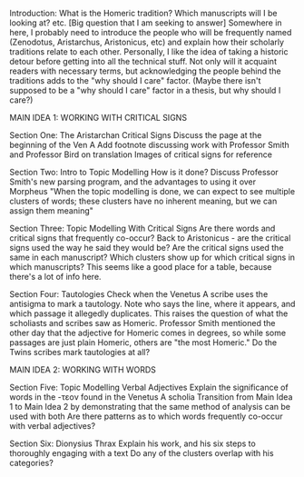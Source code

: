 Introduction:
What is the Homeric tradition? Which manuscripts will I be looking at? etc.
[Big question that I am seeking to answer]
Somewhere in here, I probably need to introduce the people who will be frequently named (Zenodotus, Aristarchus, Aristonicus, etc) and explain how their scholarly traditions relate to each other. Personally, I like the idea of taking a historic detour before getting into all the technical stuff. Not only will it acquaint readers with necessary terms, but acknowledging the people behind the traditions adds to the "why should I care" factor. (Maybe there isn't supposed to be a "why should I care" factor in a thesis, but why should I care?)

MAIN IDEA 1: WORKING WITH CRITICAL SIGNS

Section One: The Aristarchan Critical Signs
Discuss the page at the beginning of the Ven A
Add footnote discussing work with Professor Smith and Professor Bird on translation
Images of critical signs for reference

Section Two: Intro to Topic Modelling
How is it done?
Discuss Professor Smith's new parsing program, and the advantages to using it over Morpheus
"When the topic modelling is done, we can expect to see multiple clusters of words; these clusters have no inherent meaning, but we can assign them meaning"

Section Three: Topic Modelling With Critical Signs
Are there words and critical signs that frequently co-occur?
Back to Aristonicus - are the critical signs used the way he said they would be?
Are the critical signs used the same in each manuscript? Which clusters show up for which critical signs in which manuscripts?
This seems like a good place for a table, because there's a lot of info here. 

Section Four: Tautologies
Check when the Venetus A scribe uses the antisigma to mark a tautology. Note who says the line, where it appears, and which passage it allegedly duplicates.
This raises the question of what the scholiasts and scribes saw as Homeric. Professor Smith mentioned the other day that the adjective for Homeric comes in degrees, so while some passages are just plain Homeric, others are "the most Homeric."
Do the Twins scribes mark tautologies at all?

MAIN IDEA 2: WORKING WITH WORDS

Section Five: Topic Modelling Verbal Adjectives
Explain the significance of words in the -τεον found in the Venetus A scholia
Transition from Main Idea 1 to Main Idea 2 by demonstrating that the same method of analysis can be used with both
Are there patterns as to which words frequently co-occur with verbal adjectives? 

Section Six: Dionysius Thrax
Explain his work, and his six steps to thoroughly engaging with a text
Do any of the clusters overlap with his categories?
